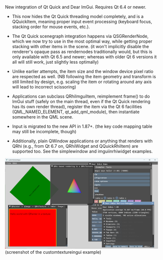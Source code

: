 New integration of Qt Quick and Dear ImGui. Requires Qt 6.4 or newer.

- This now hides the Qt Quick threading model completely, and is a QQuickItem,
meaning proper input event processing (keyboard focus, stacking order for mouse
events, etc.).

- The Qt Quick scenegraph integration happens via QSGRenderNode, which we now
try to use in the most optimal way, while getting proper stacking with other
items in the scene. (it won't implicitly disable the renderer's opaque pass as
rendernodes traditionally would, but this is only available with Qt 6.5 and
newer; whereas with older Qt 6 versions it all will still work, just slightly
less optimally)

- Unlike earlier attempts, the item size and the window device pixel ratio are
respected as well. (NB following the item geometry and transform is still
limited by design, e.g. scaling the item or rotating around any axis will lead
to incorrect scissoring)

- Applications can subclass QRhiImguiItem, reimplement frame() to do ImGui
stuff (safely on the main thread, even if the Qt Quick rendering has its own
render thread), register the item via the Qt 6 facilities (QML_NAMED_ELEMENT,
qt_add_qml_module), then instantiate somewhere in the QML scene.

- Input is migrated to the new API in 1.87+. (the key code mapping table may
still be incomplete, though)

- Additionally, plain QWindow applications or anything that renders with QRhi
  (e.g., from Qt 6.7 on, QRhiWidget and QQuickRhiItem) are supported too.
  See the simplewindow and imguiinrhiwidget examples.

![Screenshot](screenshot.png)
(screenshot of the customtextureingui example)
